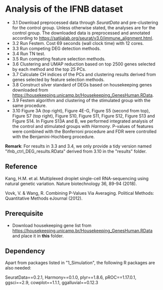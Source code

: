 # Analysis of the IFNB dataset

- 3.1 Download preprocessed data through *SeuratData* and pre-clustering for the control group. Unless otherwise stated, the analyses are for the control group. The downloaded data is preprocessed and annotated according to https://satijalab.org/seurat/v3.0/immune_alignment.html.
- 3.2 Run Festem. Cost 69 seconds (wall clock time) with 12 cores.
- 3.3 Run competing DEG detection methods.
- 3.4 Run TN test.
- 3.5 Run competing feature selection methods.
- 3.6 Clustering and UMAP reduction based on top 2500 genes selected by each method and the top 25 PCs.
- 3.7 Calculate CH indices of the PCs and clustering results derived from genes selected by feature selection methods.
- 3.8 Construct silver standard of DEGs based on housekeeping genes downloaded from https://housekeeping.unicamp.br/Housekeeping_GenesHuman.RData.
- 3.9 Festem algorithm and clustering of the stimulated group with the same procedure.
- 3.10 Figure 3A (top right), Figure 4E-G, Figure S5 (second from top), Figure S7 (top right), Figure S10, Figure S11, Figure S12, Figure S13 and Figure S14. In Figure S13A and B, we performed integrated analysis of the control and stimulated groups with *Harmony*. P-values of features were combined with the Bonferroni procedure and FDR were controlled with the Benjamini-Hochberg procedure.

**Remark**: For results in 3.3 and 3.4, we only provide a tidy version named "ifnb_ctrl_DEG_results.RData" derived from 3.10 in the "results" folder.

## Reference

Kang, H.M. et al. Multiplexed droplet single-cell RNA-sequencing using natural genetic variation. Nature biotechnology 36, 89-94 (2018).

Vovk, V. & Wang, R. Combining P-Values Via Averaging. Political Methods: Quantitative Methods eJournal (2012).

## Prerequisite

- Download housekeeping gene list from https://housekeeping.unicamp.br/Housekeeping_GenesHuman.RData and place it in **this** folder.

## Dependency

Apart from packages listed in "1_Simulation", the following R packages are also needed:

SeuratData==0.2.1, Harmony==0.1.0, plyr==1.8.6, pROC==1.17.0.1, ggsci==2.9, cowplot==1.1.1, ggalluvial==0.12.3